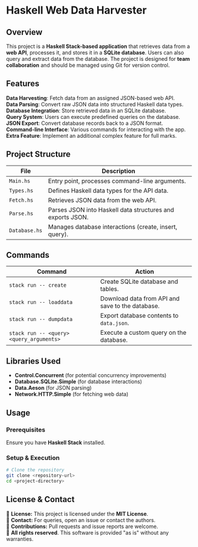 # Haskell Web Data Harvester

## Overview
This project is a **Haskell Stack-based application** that retrieves data from a **web API**, processes it, and stores it in a **SQLite database**. Users can also query and extract data from the database. The project is designed for **team collaboration** and should be managed using Git for version control.


## Features
 **Data Harvesting**: Fetch data from an assigned JSON-based web API.  
 **Data Parsing**: Convert raw JSON data into structured Haskell data types.  
 **Database Integration**: Store retrieved data in an SQLite database.  
 **Query System**: Users can execute predefined queries on the database.  
 **JSON Export**: Convert database records back to a JSON format.  
 **Command-line Interface**: Various commands for interacting with the app.  
 **Extra Feature**: Implement an additional complex feature for full marks.

## Project Structure

| **File**       | **Description** |
|---------------|---------------|
| `Main.hs`     | Entry point, processes command-line arguments. |
| `Types.hs`    | Defines Haskell data types for the API data. |
| `Fetch.hs`    | Retrieves JSON data from the web API. |
| `Parse.hs`    | Parses JSON into Haskell data structures and exports JSON. |
| `Database.hs` | Manages database interactions (create, insert, query). |

## **Commands**

| Command | Action |
|---------|--------|
| `stack run -- create` | Create SQLite database and tables. |
| `stack run -- loaddata` | Download data from API and save to the database. |
| `stack run -- dumpdata` | Export database contents to `data.json`. |
| `stack run -- <query> <query_arguments>` | Execute a custom query on the database. |

## **Libraries Used**
- **Control.Concurrent** (for potential concurrency improvements)
- **Database.SQLite.Simple** (for database interactions)
- **Data.Aeson** (for JSON parsing)
- **Network.HTTP.Simple** (for fetching web data)

## Usage

### **Prerequisites**
Ensure you have **Haskell Stack** installed.

### **Setup & Execution**

```sh
# Clone the repository
git clone <repository-url>
cd <project-directory>
```
## License & Contact
📜 **License:** This project is licensed under the **MIT License**.  
📧 **Contact:** For queries, open an issue or contact the authors.  
🔗 **Contributions:** Pull requests and issue reports are welcome.  
🚀 **All rights reserved**. This software is provided "as is" without any warranties.

